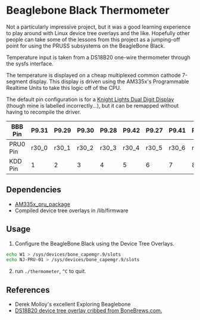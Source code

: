 # Beaglebone Black Thermometer

Not a particularly impressive project, but it was a good learning experience to play around with Linux device tree overlays and the like. Hopefully other people can take some of the lessons from this project as a jumping-off point for using the PRUSS subsystems on the BeagleBone Black.

Temperature input is taken from a DS18B20 one-wire thermometer through the sysfs interface.

The temperature is displayed on a cheap multiplexed common cathode 7-segment display. This display is driven using the AM335x's Programmable Realtime Units to take this logic off of the CPU.

The default pin configuration is for a [Knight Lights Dual Digit Display](http://www.mainelectronics.com/KLDualDigitLED.htm) (though mine is labelled incorrectly...), but it can be remapped without having to recompile the driver.

|BBB Pin | P9.31 | P9.29 | P9.30 | P9.28 | P9.42 | P9.27 | P9.41 | P9.25 |  P8.12 | P8.11 |
|-|-|-|-|-|-|-|-|-|-|-|
|PRU0 Pin | r30_0 | r30_1 | r30_2 | r30_3 | r30_4 | r30_5 | r30_6 | r30_7 | r30_14 | r30_15 | 
|KDD Pin | 1 | 2 | 3 | 4 | 5 | 6 | 7 | 8 | 9 | 10 |



## Dependencies

- [AM335x_pru_package](https://github.com/beagleboard/am335x_pru_package)
- Compiled device tree overlays in /lib/firmware

## Usage

1. Configure the BeagleBone Black using the Device Tree Overlays.
```bash
echo W1 > /sys/devices/bone_capemgr.9/slots
echo NJ-PRU-01 > /sys/devices/bone_capemgr.9/slots
```
2. run `./thermometer`, `^C` to quit.

## References

- Derek Molloy's excellent Exploring Beaglebone
- [DS18B20 device tree overlay cribbed from BoneBrews.com.](http://www.bonebrews.com/temperature-monitoring-with-the-ds18b20-on-a-beaglebone-black/)
